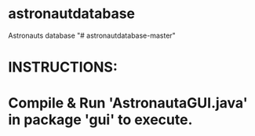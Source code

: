 # astronautdatabase
Astronauts database
"# astronautdatabase-master" 

INSTRUCTIONS:
===============================================================
Compile & Run 'AstronautaGUI.java' in package 'gui' to execute.
===============================================================
